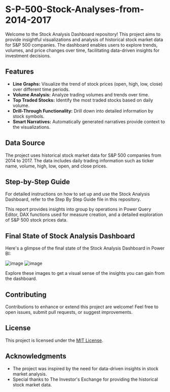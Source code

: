 # S-P-500-Stock-Analyses-from-2014-2017

Welcome to the Stock Analysis Dashboard repository! This project aims to provide insightful visualizations and analysis of historical stock market data for S&P 500 companies. The dashboard enables users to explore trends, volumes, and price changes over time, facilitating data-driven insights for investment decisions.

## Features

- **Line Graphs:** Visualize the trend of stock prices (open, high, low, close) over different time periods.
- **Volume Analysis:** Analyze trading volumes and trends over time.
- **Top Traded Stocks:** Identify the most traded stocks based on daily volume.
- **Drill-Through Functionality:** Drill down into detailed information by stock symbols.
- **Smart Narratives:** Automatically generated narratives provide context to the visualizations.

## Data Source

The project uses historical stock market data for S&P 500 companies from 2014 to 2017. The data includes daily trading information such as ticker name, volume, high, low, open, and close prices.

## Step-by-Step Guide

For detailed instructions on how to set up and use the Stock Analysis Dashboard, refer to the Step By Step Guide file in this repository.

This report provides insights into group by operations in Power Query Editor, DAX functions used for measure creation, and a detailed exploration of S&P 500 stock prices data.

## Final State of Stock Analysis Dashboard

Here's a glimpse of the final state of the Stock Analysis Dashboard in Power BI:

![image](https://github.com/romka516/S-P-500-Stock-Analyses-from-2014-2017/assets/101732278/02102a0a-d512-4e21-9b78-6c6770677036)
![image](https://github.com/romka516/S-P-500-Stock-Analyses-from-2014-2017/assets/101732278/b5a73a09-9768-402b-9bad-56d2e510ae76)




Explore these images to get a visual sense of the insights you can gain from the dashboard.

## Contributing

Contributions to enhance or extend this project are welcome! Feel free to open issues, submit pull requests, or suggest improvements.

## License

This project is licensed under the [MIT License](LICENSE).

## Acknowledgments

- The project was inspired by the need for data-driven insights in stock market analysis.
- Special thanks to The Investor's Exchange for providing the historical stock market data.

